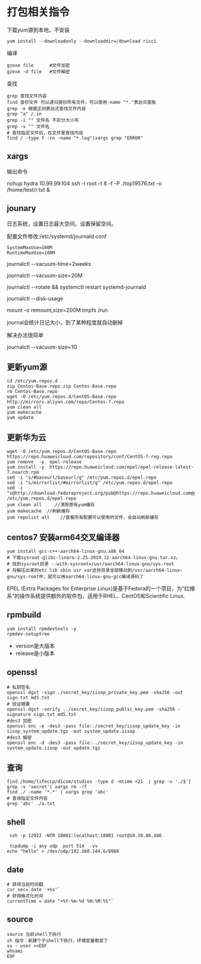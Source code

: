 # 打包相关指令

下载yum源到本地，不安装

```shell
yum install --downloadonly --downloaddir=/download ricci
```

编译

```
gzexe file      #文件加密
gzexe -d file   #文件解密
```

查找

```shell
grep 查找文件内容
find 查抄文件 可以递归查抄所有文件，可以使用-name "*."表达式查账
grep -e 根据正则表达式查找文件内容
grep "a" /.in 
grep -i "" 文件名 不区分大小写
grep -v "" 文件名
# 查找指定文件后，在文件里查找内容
find / -type f -rn -name "*.log"|xargs grep "ERROR"
```

## xargs

输出命令

nohup hydra 10.99.99.104 ssh -l root -t 8  -f -P ./top19576.txt -o /home/test/r.txt &



## jounary

日志系统，设置日志最大空间，设置保留空间。

 配置文件修改:/etc/systemd/journald.conf

  ```
  SystemMaxUse=100M
  RuntimeMaxUse=100M
  ```

  journalctl --vacuum-time=2weeks

  journalctl --vacuum-size=20M

  journalctl --rotate && systemctl restart systemd-journald

  journalctl --disk-usage

  mount -o remount,size=200M tmpfs /run

  journal会统计日记大小，到了某种程度就自动删掉

  解决办法很简单 

  journalctl --vacuum-size=1G

  ## 更新yum源
  ```
  cd /etc/yum.repos.d
  zip Centos-Base.repo.zip Centos-Base.repo
  rm Centos-Base.repo
  wget -O /etc/yum.repos.d/CentOS-Base.repo http://mirrors.aliyun.com/repo/Centos-7.repo
  yum clean all
  yum makecache
  yum update
  ```
 ## 更新华为云
  ```
wget -O /etc/yum.repos.d/CentOS-Base.repo https://repo.huaweicloud.com/repository/conf/CentOS-7-reg.repo
yum remove  -y  epel-release
yum install -y  https://repo.huaweicloud.com/epel/epel-release-latest-7.noarch.rpm
sed -i "s/#baseurl/baseurl/g" /etc/yum.repos.d/epel.repo
sed -i "s/mirrorlist/#mirrorlist/g" /etc/yum.repos.d/epel.repo
sed -i "s@http://download.fedoraproject.org/pub@https://repo.huaweicloud.com@g" /etc/yum.repos.d/epel.repo
yum clean all     //清除原有yum缓存
yum makecache  //刷新缓存
yum repolist all    //查看所有配置可以使用的文件，会自动刷新缓存
  ```
## centos7 安装arm64交叉编译器
```
yum install gcc-c++-aarch64-linux-gnu.x86_64
# 下载sysroot-glibc-linaro-2.25-2019.12-aarch64-linux-gnu.tar.xz。
# 找到sysroot目录 --with-sysroot=/usr/aarch64-linux-gnu/sys-root
# 将解压出来的etc lib sbin usr var这些目录全部移动到/usr/aarch64-linux-gnu/sys-root中，就可以用aarch64-linux-gnu-gcc编译源码了
```
[](https://www.jianshu.com/p/d3576c9f846c)

EPEL (Extra Packages for Enterprise Linux)是基于Fedora的一个项目，为“红帽系”的操作系统提供额外的软件包，适用于RHEL、CentOS和Scientific Linux.

## rpmbuild
```
yum install rpmdevtools -y
rpmdev-setuptree
```
+ version是大版本
+ release是小版本

## openssl
```
# 私钥签名
openssl dgst -sign ./secret_key/iisop_private_key.pem -sha256 -out sign.txt md5.txt
# 验证摘要
openssl dgst -verify ../secret_key/iisop_public_key.pem -sha256 -signature sign.txt md5.txt
#des3 加密
openssl enc -e -des3 -pass file:./secret_key/iisop_update_key -in iisop_system_update.tgz -out system_update.iisop
#des3 解密
openssl enc -d -des3 -pass file:../secret_key/iisop_update_key -in system_update.iisop -out update.tgz
```

## 查询
```
find /home/lifeccp/dicom/studies -type d -mtime +21  | grep -v './$'| grep -v 'secret'| xargs rm -rf
find ./ -name '*.*' | xargs grep 'abc'
# 查询指定文件内容
grep 'abc' ./a.txt
```

## shell
```
 ssh -p 12922 -NfR 18001:localhost:18001 root@10.39.86.166

 tcpdump -i any udp  port 514  -vv
echo "hello" > /dev/udp/192.168.144.6/8088
```

## date
```
# 获得当前时间戳
cur_sec=`date '+%s'`
# 获得格式化时间
currentTime =`date "+%Y-%m-%d %H:%M:%S"`
```

## source
```
source 当前shell下执行
sh 指令：新建个子shell下执行，环境变量都变了
su - user <<EOF
whoami
EOF
```
